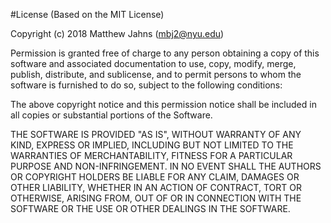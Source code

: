 #License (Based on the MIT License)

Copyright (c) 2018 Matthew Jahns (<mbj2@nyu.edu>)

Permission is granted free of charge to any person obtaining a copy of this software and associated documentation to use, copy, modify, merge, publish, distribute, and sublicense, and to permit persons to whom the software is furnished to do so, subject to the following conditions:

The above copyright notice and this permission notice shall be included in all copies or substantial portions of the Software.

THE SOFTWARE IS PROVIDED "AS IS", WITHOUT WARRANTY OF ANY KIND, EXPRESS OR IMPLIED, INCLUDING BUT NOT LIMITED TO THE WARRANTIES OF MERCHANTABILITY, FITNESS FOR A PARTICULAR PURPOSE AND NON-INFRINGEMENT. IN NO EVENT SHALL THE AUTHORS OR COPYRIGHT HOLDERS BE LIABLE FOR ANY CLAIM, DAMAGES OR OTHER LIABILITY, WHETHER IN AN ACTION OF CONTRACT, TORT OR OTHERWISE, ARISING FROM, OUT OF OR IN CONNECTION WITH THE SOFTWARE OR THE USE OR OTHER DEALINGS IN THE SOFTWARE.
